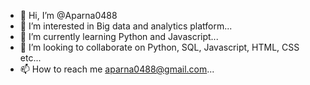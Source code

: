 - 👋 Hi, I’m @Aparna0488
- 👀 I’m interested in Big data and analytics platform...
- 🌱 I’m currently learning Python and Javascript...
- 💞️ I’m looking to collaborate on Python, SQL, Javascript, HTML, CSS etc...
- 📫 How to reach me aparna0488@gmail.com...

<!---
Aparna0488/Aparna0488 is a ✨ special ✨ repository because its `README.md` (this file) appears on your GitHub profile.
You can click the Preview link to take a look at your changes.
--->
